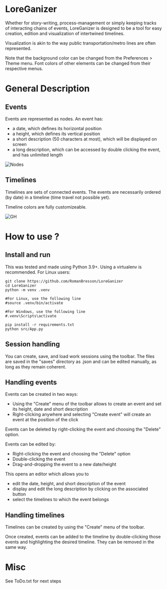 # LoreGanizer

Whether for story-writing, process-management or simply keeping tracks of interacting chains of events, LoreGanizer is designed to be a tool for easy creation, edition and visualization of intertwined timelines. 

Visualization is akin to the way public transportation/metro lines are often represented.

Note that the background color can be changed from the Preferences > Theme menu. Font colors of other elements can be changed from their respective menus.

# General Description

## Events

Events are represented as nodes. An event has:
* a date, which defines its horizontal position
* a height, which defines its vertical position
* a short description (50 characters at most), which will be displayed on screen
* a long description, which can be accessed by double clicking the event, and has unlimited length

![Nodes](https://user-images.githubusercontent.com/22815154/169374500-99baf898-196b-4065-810e-126e0588cf9d.png)

## Timelines

Timelines are sets of connected events. The events are necessarily ordered (by date) in a timeline (time travel not possible yet).

Timeline colors are fully customizeable.

![GH](https://user-images.githubusercontent.com/22815154/170842128-8d306c3a-ff92-4f17-bef9-581ceb3266cc.png)

# How to use ?
## Install and run

This was tested and made using Python 3.9+. Using a virtualenv is recommended. For Linux users:

    git clone https://github.com/RomanBresson/LoreGanizer
    cd LoreGanizer
    python -m venv .venv

    #For Linux, use the following line
    #source .venv/bin/activate
    
    #For Windows, use the following line
    #.venv\Scripts\activate
    
    pip install -r requirements.txt
    python src/App.py

## Session handling

You can create, save, and load work sessions using the toolbar. The files are saved in the "saves" directory as .json and can be edited manually, as long as they remain coherent.

## Handling events

Events can be created in two ways:
* Using the "Create" menu of the toolbar allows to create an event and set its height, date and short description
* Right-clicking anywhere and selecting "Create event" will create an event at the position of the click

Events can be deleted by right-clicking the event and choosing the "Delete" option.

Events can be edited by:
* Right-clicking the event and choosing the "Delete" option
* Double-clicking the event
* Drag-and-dropping the event to a new date/height

This opens an editor which allows you to 
* edit the date, height, and short description of the event
* display and edit the long description by clicking on the associated button
* select the timelines to which the event belongs

## Handling timelines

Timelines can be created by using the "Create" menu of the toolbar.

Once created, events can be added to the timeline by double-clicking those events and highlighting the desired timeline. They can be removed in the same way.

# Misc

See ToDo.txt for next steps
